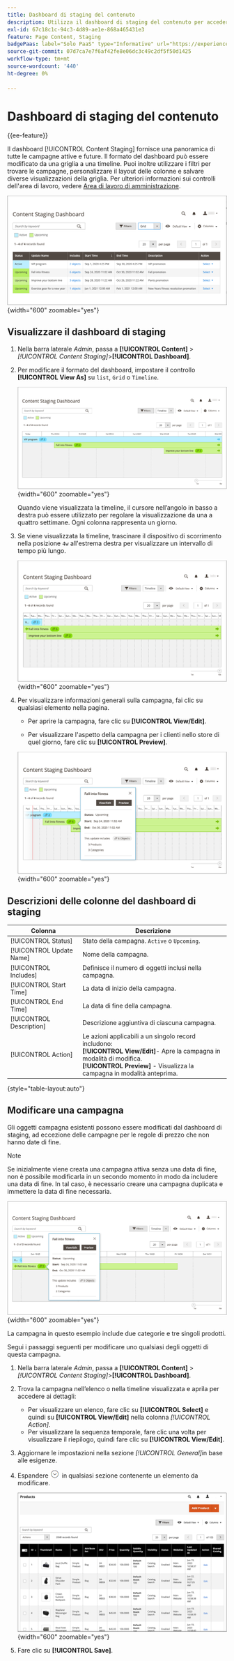 ```yaml
---
title: Dashboard di staging del contenuto
description: Utilizza il dashboard di staging del contenuto per accedere a una panoramica di tutte le campagne attive e future.
exl-id: 67c18c1c-94c3-4d89-ae1e-868a465431e3
feature: Page Content, Staging
badgePaas: label="Solo PaaS" type="Informative" url="https://experienceleague.adobe.com/en/docs/commerce/user-guides/product-solutions" tooltip="Applicabile solo ai progetti Adobe Commerce on Cloud (infrastruttura PaaS gestita da Adobe) e ai progetti on-premise."
source-git-commit: 07d7ca7e7f6af42fe8e06dc3c49c2df5f50d1425
workflow-type: tm+mt
source-wordcount: '440'
ht-degree: 0%

---
```


# Dashboard di staging del contenuto

{{ee-feature}}

Il dashboard [!UICONTROL Content Staging] fornisce una panoramica di tutte le campagne attive e future. Il formato del dashboard può essere modificato da una griglia a una timeline. Puoi inoltre utilizzare i filtri per trovare le campagne, personalizzare il layout delle colonne e salvare diverse visualizzazioni della griglia. Per ulteriori informazioni sui controlli dell&#39;area di lavoro, vedere [Area di lavoro di amministrazione](../getting-started/admin-workspace.md).

![Dashboard di gestione temporanea nella visualizzazione griglia](./assets/content-staging-grid-view.png){width="600" zoomable="yes"}

## Visualizzare il dashboard di staging

1. Nella barra laterale _Admin_, passa a **[!UICONTROL Content]** > _[!UICONTROL Content Staging]_>**[!UICONTROL Dashboard]**.

1. Per modificare il formato del dashboard, impostare il controllo **[!UICONTROL View As]** su `list`, `Grid` o `Timeline`.

   ![Visualizzazione sequenza temporale](./assets/content-staging-dashboard-timeline.png){width="600" zoomable="yes"}

   Quando viene visualizzata la timeline, il cursore nell’angolo in basso a destra può essere utilizzato per regolare la visualizzazione da una a quattro settimane. Ogni colonna rappresenta un giorno.

1. Se viene visualizzata la timeline, trascinare il dispositivo di scorrimento nella posizione `4w` all&#39;estrema destra per visualizzare un intervallo di tempo più lungo.

   ![Visualizzazione di quattro settimane](./assets/content-staging-timeline-4-week-view.png){width="600" zoomable="yes"}

1. Per visualizzare informazioni generali sulla campagna, fai clic su qualsiasi elemento nella pagina.

   - Per aprire la campagna, fare clic su **[!UICONTROL View/Edit]**.

   - Per visualizzare l&#39;aspetto della campagna per i clienti nello store di quel giorno, fare clic su **[!UICONTROL Preview]**.

   ![Informazioni sulla campagna](./assets/content-staging-campaign-info.png){width="600" zoomable="yes"}

## Descrizioni delle colonne del dashboard di staging

| Colonna | Descrizione |
|--- |--- |
| [!UICONTROL Status] | Stato della campagna. `Active` o `Upcoming`. |
| [!UICONTROL Update Name] | Nome della campagna. |
| [!UICONTROL Includes] | Definisce il numero di oggetti inclusi nella campagna. |
| [!UICONTROL Start Time] | La data di inizio della campagna. |
| [!UICONTROL End Time] | La data di fine della campagna. |
| [!UICONTROL Description] | Descrizione aggiuntiva di ciascuna campagna. |
| [!UICONTROL Action] | Le azioni applicabili a un singolo record includono:<br/>**[!UICONTROL View/Edit]**- Apre la campagna in modalità di modifica.<br/>**[!UICONTROL Preview]** - Visualizza la campagna in modalità anteprima. |

{style="table-layout:auto"}

## Modificare una campagna

Gli oggetti campagna esistenti possono essere modificati dal dashboard di staging, ad eccezione delle campagne per le regole di prezzo che non hanno date di fine.

>[!NOTE]
>
>Se inizialmente viene creata una campagna attiva senza una data di fine, non è possibile modificarla in un secondo momento in modo da includere una data di fine. In tal caso, è necessario creare una campagna duplicata e immettere la data di fine necessaria.

![Dettagli campagna](./assets/content-staging-dashboard-view-edit.png){width="600" zoomable="yes"}

La campagna in questo esempio include due categorie e tre singoli prodotti.

Segui i passaggi seguenti per modificare uno qualsiasi degli oggetti di questa campagna.

1. Nella barra laterale _Admin_, passa a **[!UICONTROL Content]** > _[!UICONTROL Content Staging]_>**[!UICONTROL Dashboard]**.

1. Trova la campagna nell’elenco o nella timeline visualizzata e aprila per accedere ai dettagli:

   - Per visualizzare un elenco, fare clic su **[!UICONTROL Select]** e quindi su **[!UICONTROL View/Edit]** nella colonna _[!UICONTROL Action]_.
   - Per visualizzare la sequenza temporale, fare clic una volta per visualizzare il riepilogo, quindi fare clic su **[!UICONTROL View/Edit]**.

1. Aggiornare le impostazioni nella sezione _[!UICONTROL General]_&#x200B;in base alle esigenze.

1. Espandere ![Selettore di espansione](../assets/icon-display-expand.png) in qualsiasi sezione contenente un elemento da modificare.

   ![Aggiornamento dei prodotti assegnati per un elemento della campagna](./assets/content-staging-campaign-edit-products.png){width="600" zoomable="yes"}

1. Fare clic su **[!UICONTROL Save]**.
